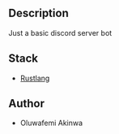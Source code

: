 ## Description
Just a basic discord server bot

## Stack
- [Rustlang](https://www.rust-lang.org/)

## Author 
- Oluwafemi Akinwa